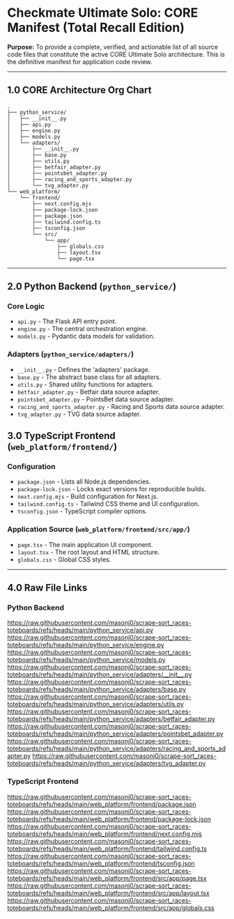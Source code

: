 # Checkmate Ultimate Solo: CORE Manifest (Total Recall Edition)

**Purpose:** To provide a complete, verified, and actionable list of all source code files that constitute the active CORE Ultimate Solo architecture. This is the definitive manifest for application code review.

---

## 1.0 CORE Architecture Org Chart

```
.
├── python_service/
│   ├── __init__.py
│   ├── api.py
│   ├── engine.py
│   ├── models.py
│   └── adapters/
│       ├── __init__.py
│       ├── base.py
│       ├── utils.py
│       ├── betfair_adapter.py
│       ├── pointsbet_adapter.py
│       ├── racing_and_sports_adapter.py
│       └── tvg_adapter.py
└── web_platform/
    └── frontend/
        ├── next.config.mjs
        ├── package-lock.json
        ├── package.json
        ├── tailwind.config.ts
        ├── tsconfig.json
        └── src/
            └── app/
                ├── globals.css
                ├── layout.tsx
                └── page.tsx
```

---

## 2.0 Python Backend (`python_service/`)

### Core Logic
*   `api.py` - The Flask API entry point.
*   `engine.py` - The central orchestration engine.
*   `models.py` - Pydantic data models for validation.

### Adapters (`python_service/adapters/`)
*   `__init__.py` - Defines the 'adapters' package.
*   `base.py` - The abstract base class for all adapters.
*   `utils.py` - Shared utility functions for adapters.
*   `betfair_adapter.py` - Betfair data source adapter.
*   `pointsbet_adapter.py` - PointsBet data source adapter.
*   `racing_and_sports_adapter.py` - Racing and Sports data source adapter.
*   `tvg_adapter.py` - TVG data source adapter.

## 3.0 TypeScript Frontend (`web_platform/frontend/`)

### Configuration
*   `package.json` - Lists all Node.js dependencies.
*   `package-lock.json` - Locks exact versions for reproducible builds.
*   `next.config.mjs` - Build configuration for Next.js.
*   `tailwind.config.ts` - Tailwind CSS theme and UI configuration.
*   `tsconfig.json` - TypeScript compiler options.

### Application Source (`web_platform/frontend/src/app/`)
*   `page.tsx` - The main application UI component.
*   `layout.tsx` - The root layout and HTML structure.
*   `globals.css` - Global CSS styles.

---

## 4.0 Raw File Links

### Python Backend
https://raw.githubusercontent.com/masonj0/scrape-sort_races-toteboards/refs/heads/main/python_service/api.py
https://raw.githubusercontent.com/masonj0/scrape-sort_races-toteboards/refs/heads/main/python_service/engine.py
https://raw.githubusercontent.com/masonj0/scrape-sort_races-toteboards/refs/heads/main/python_service/models.py
https://raw.githubusercontent.com/masonj0/scrape-sort_races-toteboards/refs/heads/main/python_service/adapters/__init__.py
https://raw.githubusercontent.com/masonj0/scrape-sort_races-toteboards/refs/heads/main/python_service/adapters/base.py
https://raw.githubusercontent.com/masonj0/scrape-sort_races-toteboards/refs/heads/main/python_service/adapters/utils.py
https://raw.githubusercontent.com/masonj0/scrape-sort_races-toteboards/refs/heads/main/python_service/adapters/betfair_adapter.py
https://raw.githubusercontent.com/masonj0/scrape-sort_races-toteboards/refs/heads/main/python_service/adapters/pointsbet_adapter.py
https://raw.githubusercontent.com/masonj0/scrape-sort_races-toteboards/refs/heads/main/python_service/adapters/racing_and_sports_adapter.py
https://raw.githubusercontent.com/masonj0/scrape-sort_races-toteboards/refs/heads/main/python_service/adapters/tvg_adapter.py

### TypeScript Frontend
https://raw.githubusercontent.com/masonj0/scrape-sort_races-toteboards/refs/heads/main/web_platform/frontend/package.json
https://raw.githubusercontent.com/masonj0/scrape-sort_races-toteboards/refs/heads/main/web_platform/frontend/package-lock.json
https://raw.githubusercontent.com/masonj0/scrape-sort_races-toteboards/refs/heads/main/web_platform/frontend/next.config.mjs
https://raw.githubusercontent.com/masonj0/scrape-sort_races-toteboards/refs/heads/main/web_platform/frontend/tailwind.config.ts
https://raw.githubusercontent.com/masonj0/scrape-sort_races-toteboards/refs/heads/main/web_platform/frontend/tsconfig.json
https://raw.githubusercontent.com/masonj0/scrape-sort_races-toteboards/refs/heads/main/web_platform/frontend/src/app/page.tsx
https://raw.githubusercontent.com/masonj0/scrape-sort_races-toteboards/refs/heads/main/web_platform/frontend/src/app/layout.tsx
https://raw.githubusercontent.com/masonj0/scrape-sort_races-toteboards/refs/heads/main/web_platform/frontend/src/app/globals.css